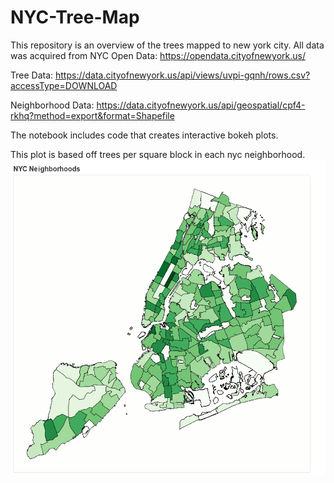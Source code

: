 # NYC-Tree-Map
This repository is an overview of the trees mapped to new york city. All data was acquired from NYC Open Data: https://opendata.cityofnewyork.us/

Tree Data: https://data.cityofnewyork.us/api/views/uvpi-gqnh/rows.csv?accessType=DOWNLOAD

Neighborhood Data: https://data.cityofnewyork.us/api/geospatial/cpf4-rkhq?method=export&format=Shapefile

The notebook includes code that creates interactive bokeh plots.

This plot is based off trees per square block in each nyc neighborhood.
![alt text](https://github.com/julien-kann/NYC-Tree-Map/blob/master/Trees.png)
